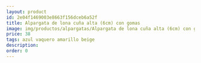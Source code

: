 ```yaml
---
layout: product
id: 2e04f1469003e8663f156dceb6a52f
title: Alpargata de lona cuña alta (6cm) con gomas 
image: img/productos/alpargatas/Alpargata de lona cuña alta (6cm) con gomas =38 =azul vaquero amarillo beige.webp
price: 38 
tags: azul vaquero amarillo beige
description: 
order: 0
---
```

